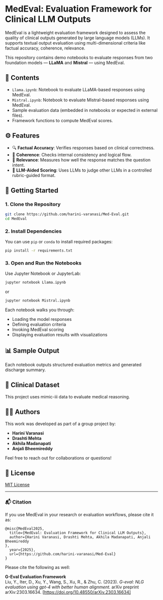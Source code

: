 # MedEval: Evaluation Framework for Clinical LLM Outputs

MedEval is a lightweight evaluation framework designed to assess the quality of clinical outputs generated by large language models (LLMs). It supports textual output evaluation using multi-dimensional criteria like factual accuracy, coherence, relevance.

This repository contains demo notebooks to evaluate responses from two foundation models — **LLaMA** and **Mistral** — using MedEval.

## 📁 Contents

- `Llama.ipynb`: Notebook to evaluate LLaMA-based responses using MedEval.
- `Mistral.ipynb`: Notebook to evaluate Mistral-based responses using MedEval.
- Sample evaluation data (embedded in notebooks or expected in external files).
- Framework functions to compute MedEval scores.

## ⚙️ Features

- 🔍 **Factual Accuracy**: Verifies responses based on clinical correctness.
- 🧵 **Coherence**: Checks internal consistency and logical flow.
- 🎯 **Relevance**: Measures how well the response matches the question intent.
- 🧪 **LLM-Aided Scoring**: Uses LLMs to judge other LLMs in a controlled rubric-guided format.

## 🚀 Getting Started

### 1. Clone the Repository

```bash
git clone https://github.com/harini-varanasi/Med-Eval.git
cd MedEval
```

### 2. Install Dependencies

You can use `pip` or `conda` to install required packages:

```bash
pip install -r requirements.txt
```

### 3. Open and Run the Notebooks

Use Jupyter Notebook or JupyterLab:

```bash
jupyter notebook Llama.ipynb
```

or

```bash
jupyter notebook Mistral.ipynb
```

Each notebook walks you through:
- Loading the model responses
- Defining evaluation criteria
- Invoking MedEval scoring
- Displaying evaluation results with visualizations

## 📊 Sample Output

Each notebook outputs structured evaluation metrics and generated discharge summary.

## 🏥 Clinical Dataset

This project uses mimic-iii data to evaluate medical reasoning. 

## 🧑‍💻 Authors

This work was developed as part of a group project by:

- **Harini Varanasi**  
- **Drashti Mehta**  
- **Akhila Madanapati**  
- **Anjali Bheemireddy**


Feel free to reach out for collaborations or questions!

## 📄 License

[MIT License](LICENSE)

---

### 📬 Citation

If you use MedEval in your research or evaluation workflows, please cite it as:

```
@misc{MedEval2025,
  title={MedEval: Evaluation Framework for Clinical LLM Outputs},
  author={Harini Varanasi, Drashti Mehta, Akhila Madanapati, Anjali Bheemireddy
},
  year={2025},
  url={https://github.com/harini-varanasi/Med-Eval}
}
```

Please cite the following as well:

**G-Eval Evaluation Framework**  
Liu, Y., Iter, D., Xu, Y., Wang, S., Xu, R., & Zhu, C. (2023). *G-eval: NLG evaluation using gpt-4 with better human alignment.* arXiv preprint arXiv:2303.16634.
[https://doi.org/10.48550/arXiv.2303.16634]

